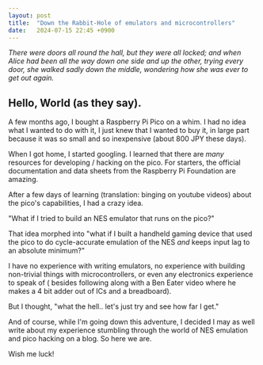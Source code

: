 ```yaml
---
layout: post
title:  "Down the Rabbit-Hole of emulators and microcontrollers"
date:   2024-07-15 22:45 +0900
---
```


_There were doors all round the hall, but they were all locked; and when Alice had been all the way down one side and up the other, trying every door, she walked sadly down the middle, wondering how she was ever to get out again._

## Hello, World (as they say).

A few months ago, I bought a Raspberry Pi Pico on a whim. I had no idea what
I wanted to do with it, I just knew that I wanted to buy it, in large part because
it was so small and so inexpensive (about 800 JPY these days).

When I got home, I started googling. I learned that there are _many_ resources
for developing / hacking on the pico. For starters, the official documentation
and data sheets from the Raspberry Pi Foundation are amazing.

After a few days of learning (translation: binging on youtube videos) about the
pico's capabilities, I had a crazy idea.

"What if I tried to build an NES emulator that runs on the pico?"

That idea morphed into "what if I built a handheld gaming device that used the pico
to do cycle-accurate emulation of the NES _and_ keeps input lag to an absolute minimum?"

I have no experience with writing emulators, no experience with building non-trivial
things with microcontrollers, or even any electronics experience to speak of (
besides following along with a Ben Eater video where he makes a 4 bit adder out
of ICs and a breadboard).

But I thought, "what the hell.. let's just try and see how far I get."

And of course, while I'm going down this adventure, I decided I may as well write
about my experience stumbling through the world of NES emulation and pico hacking
on a blog. So here we are.

Wish me luck!

